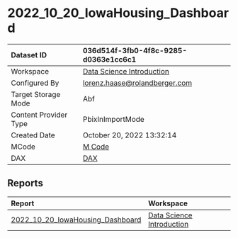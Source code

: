 



# 2022_10_20_IowaHousing_Dashboard

|Dataset ID|036d514f-3fb0-4f8c-9285-d0363e1cc6c1|
| :--- | :--- |
|Workspace|[Data Science Introduction](../Workspaces/Data-Science-Introduction.md)|
|Configured By|lorenz.haase@rolandberger.com|
|Target Storage Mode|Abf|
|Content Provider Type|PbixInImportMode|
|Created Date|October 20, 2022 13:32:14|
|MCode|[M Code](./2022_10_20_IowaHousing_Dashboard/mcode.md)|
|DAX|[DAX](./2022_10_20_IowaHousing_Dashboard/dax.md)|

## Reports

|Report|Workspace|
| :--- | :--- |
|[2022_10_20_IowaHousing_Dashboard](../Reports/2022_10_20_IowaHousing_Dashboard.md)|[Data Science Introduction](../Workspaces/Data-Science-Introduction.md)|
